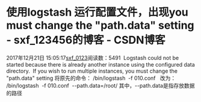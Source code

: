 # 使用logstash 运行配置文件，出现you must change the "path.data" setting - sxf_123456的博客 - CSDN博客
2017年12月21日 15:05:17[sxf_0123](https://me.csdn.net/sxf_123456)阅读数：5491
 Logstash could not be started because there is already another instance using the configured data directory.  If you wish to run multiple instances, you must change the "path.data" setting
将原先的命令：
/bin/logstash  -f 010.conf  
改为：
/bin/logstash  -f 010.conf  --path.data=/root/
其中，--path.data是指存放数据的路径
